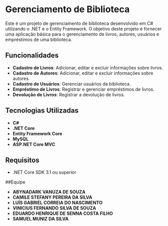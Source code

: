 # Gerenciamento de Biblioteca

Este é um projeto de gerenciamento de biblioteca desenvolvido em C# utilizando o .NET e o Entity Framework. O objetivo deste projeto é fornecer uma aplicação básica para o gerenciamento de livros, autores, usuários e empréstimos de uma biblioteca.

## Funcionalidades

- **Cadastro de Livros**: Adicionar, editar e excluir informações sobre livros.
- **Cadastro de Autores**: Adicionar, editar e excluir informações sobre autores.
- **Cadastro de Usuários**: Gerenciar usuários da biblioteca.
- **Empréstimo de Livros**: Registrar e gerenciar empréstimos de livros.
- **Devolução de Livros**: Registrar a devolução de livros.

## Tecnologias Utilizadas

- **C#**
- **.NET Core**
- **Entity Framework Core**
- **MySQL** 
- **ASP.NET Core MVC**

## Requisitos

- .NET Core SDK 3.1 ou superior

##Equipe

- **ABYNADARK VANUZA DE SOUZA**
- **CAMILE STEFANY PEREIRA DA SILVA**
- **LUÍS GABRIEL CORREIA DO NASCIMENTO**
- **VINICIUS FERNANDO SILVA DE SOUZA** 
- **EDUARDO HENRIQUE DE SENNA COSTA FILHO**
- **SAMUEL MUNIZ DA SILVA**
